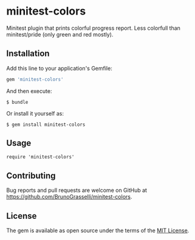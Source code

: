# minitest-colors

Minitest plugin that prints colorful progress report. Less colorfull than minitest/pride (only green and red mostly).

## Installation

Add this line to your application's Gemfile:

```ruby
gem 'minitest-colors'
```

And then execute:

    $ bundle

Or install it yourself as:

    $ gem install minitest-colors

## Usage

```require 'minitest-colors'```

## Contributing

Bug reports and pull requests are welcome on GitHub at https://github.com/BrunoGrasselli/minitest-colors.

## License

The gem is available as open source under the terms of the [MIT License](http://opensource.org/licenses/MIT).

